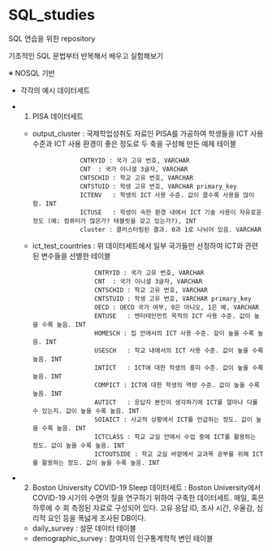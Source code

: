 # SQL_studies
SQL 연습을 위한 repository

기초적인 SQL 문법부터 반복해서 배우고 실험해보기

※ NOSQL 기반
* 각각의 예시 데이터세트
* 1. PISA 데이터세트
    - output_cluster : 국제학업성취도 자료인 PISA를 가공하여 학생들을 ICT 사용 수준과 ICT 사용 환경이 좋은 정도로 두 축을 구성해
                       만든 예제 테이블
                       
                       CNTRYID : 국가 고유 번호, VARCHAR
                       CNT	: 국가 이니셜 3글자, VARCHAR
                       CNTSCHID	: 학교 고유 번호, VARCHAR
                       CNTSTUID	: 학생 고유 번호, VARCHAR primary_key
                       ICTENV	: 학생의 ICT 사용 수준. 값이 클수록 사용을 많이 함. INT
                       ICTUSE	: 학생이 속한 환경 내에서 ICT 기술 사용이 자유로운 정도 (예: 컴퓨터가 많은가? 태블릿을 갖고 있는가?), INT
                       cluster : 클러스터링된 결과. 0과 1로 나뉘어 있음. VARCHAR
                       
    - ict_test_countries : 위 데이터세트에서 일부 국가들만 선정하여 ICT와 관련된 변수들을 선별한 테이블
 
                           CNTRYID : 국가 고유 번호, VARCHAR
                           CNT	: 국가 이니셜 3글자, VARCHAR
                           CNTSCHID	: 학교 고유 번호, VARCHAR
                           CNTSTUID	: 학생 고유 번호, VARCHAR primary_key
                           OECD	: OECD 국가 여부, 0은 아니오, 1은 예, VARCHAR
                           ENTUSE	: 엔터테인먼트 목적의 ICT 사용 수준. 값이 높을 수록 높음. INT
                           HOMESCH : 집 안에서의 ICT 사용 수준. 갚이 높을 수록 높음. INT
                           USESCH	: 학교 내에서의 ICT 사용 수준. 값이 높을 수록 높음. INT
                           INTICT	: ICT에 대한 학생의 흥미 수준. 값이 높을 수록 높음. INT
                           COMPICT : ICT에 대한 학생의 역량 수준. 값이 높을 수록 높음. INT
                           AUTICT	: 응답자 본인이 생각하기에 ICT를 얼마나 다룰 수 있는지. 값이 높을 수록 높음. INT
                           SOIAICT : 사교적 상황에서 ICT를 언급하는 정도. 값이 높을 수록 높음. INT
                           ICTCLASS	: 학교 교실 안에서 수업 중에 ICT를 활용하는 정도. 값이 높을 수록 높음. INT
                           ICTOUTSIDE : 학교 교실 바깥에서 교과목 공부를 위해 ICT를 활용하는 정도. 값이 높을 수록 높음. INT
                           
* 2. Boston University COVID-19 Sleep 데이터세트 : Boston University에서 COVID-19 시기의 수면의 질을 연구하기 위하여
                                                구축한 데이터세트. 매일, 혹은 하루에 수 회 측정된 자료로 구성되어 있다.
                                                고유 응답 ID, 조사 시간, 우울감, 심리적 요인 등을 폭넗게 조사된 DB이다.

    - daily_survey : 설문 데이터 테이블
    - demographic_survey : 참여자의 인구통계학적 변인 테이블
                                                
